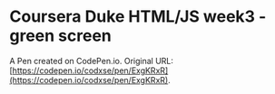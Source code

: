 # Coursera Duke HTML/JS week3 - green screen

A Pen created on CodePen.io. Original URL: [https://codepen.io/codxse/pen/ExgKRxR](https://codepen.io/codxse/pen/ExgKRxR).



